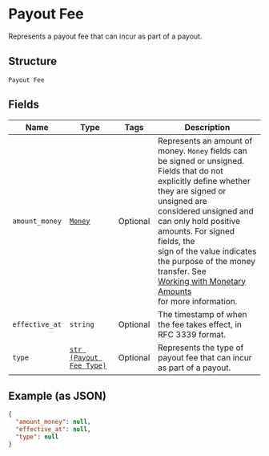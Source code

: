
# Payout Fee

Represents a payout fee that can incur as part of a payout.

## Structure

`Payout Fee`

## Fields

| Name | Type | Tags | Description |
|  --- | --- | --- | --- |
| `amount_money` | [`Money`](../../doc/models/money.md) | Optional | Represents an amount of money. `Money` fields can be signed or unsigned.<br>Fields that do not explicitly define whether they are signed or unsigned are<br>considered unsigned and can only hold positive amounts. For signed fields, the<br>sign of the value indicates the purpose of the money transfer. See<br>[Working with Monetary Amounts](https://developer.squareup.com/docs/build-basics/working-with-monetary-amounts)<br>for more information. |
| `effective_at` | `string` | Optional | The timestamp of when the fee takes effect, in RFC 3339 format. |
| `type` | [`str (Payout Fee Type)`](../../doc/models/payout-fee-type.md) | Optional | Represents the type of payout fee that can incur as part of a payout. |

## Example (as JSON)

```json
{
  "amount_money": null,
  "effective_at": null,
  "type": null
}
```

